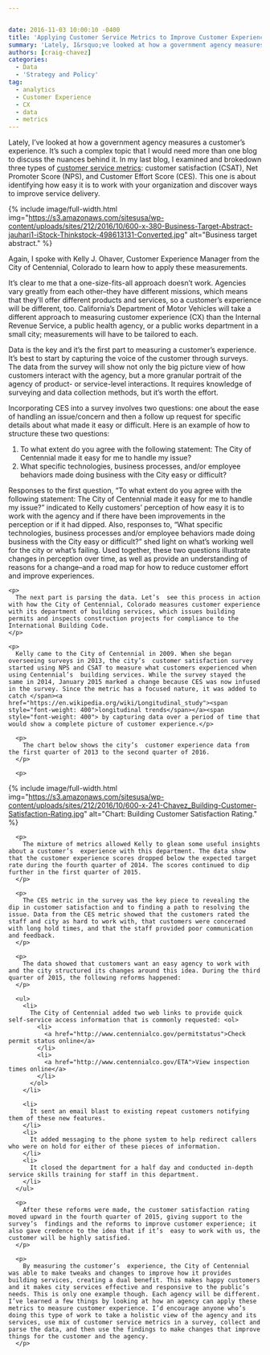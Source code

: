 ```yaml
---


date: 2016-11-03 10:00:10 -0400
title: 'Applying Customer Service Metrics to Improve Customer Experience (CX)'
summary: 'Lately, I&rsquo;ve looked at how a government agency measures a customer’s experience. It’s such a complex topic that I would need more than one blog to discuss the nuances behind it. In my last blog, I examined and brokedown three types of customer service metrics\: customer satisfaction (CSAT), Net Promoter Score (NPS), and Customer Effort'
authors: [craig-chavez]
categories:
  - Data
  - 'Strategy and Policy'
tag:
  - analytics
  - Customer Experience
  - CX
  - data
  - metrics
---
```


Lately, I’ve looked at how a government agency measures a customer’s  experience. It’s  such a complex topic that I would need more than one blog to discuss the nuances behind it. In my last blog, I examined and brokedown three types of </span>[<span style="font-weight: 400">customer service metrics</span>](https://www.WHATEVER/2016/08/05/csat-nps-ces-3-easy-ways-to-measure-customer-experience-cx/)<span style="font-weight: 400">: customer satisfaction (CSAT), Net Promoter Score (NPS), and Customer Effort Score (CES). This one is about identifying how easy it is to work with your organization and discover ways to improve service delivery.</p> 
{% include image/full-width.html img="https://s3.amazonaws.com/sitesusa/wp-content/uploads/sites/212/2016/10/600-x-380-Business-Target-Abstract-jauhari1-iStock-Thinkstock-498613131-Converted.jpg" alt="Business target abstract." %} 

<p>
  Again, I spoke with Kelly J. Ohaver, Customer Experience Manager from the City of Centennial, Colorado to learn how to apply these measurements.
</p>

<p>
  It’s  clear to me that a one-size-fits-all approach doesn’t work. Agencies vary greatly from each other&#8211;they have different missions, which means that they’ll offer different products and services, so a customer’s  experience will be different, too. California’s  Department of Motor Vehicles will take a different approach to measuring customer experience (CX) than the Internal Revenue Service, a public health agency, or a public works department in a small city; measurements will have to be tailored to each.
</p>

<p>
  Data is the key and it’s  the first part to measuring a customer’s  experience. It’s  best to start by capturing the voice of the customer through surveys. The data from the survey will show not only the big picture view of how customers interact with the agency, but a more granular portrait </span><span style="font-weight: 400">of the agency</span><span style="font-weight: 400"> of product- or service-level interactions. It requires knowledge of surveying and data collection methods, but it’s  worth the effort.</p> 
  
  <p>
    Incorporating CES into a survey involves two questions: one about the ease of handling an issue/concern and then a follow up request for specific details about what made it easy or difficult. Here is an example of how to structure these two questions:
  </p>
  
  <ol>
    <li>
      To what extent do you agree with the following statement: The City of Centennial made it easy for me to handle my issue?
    </li>
    <li>
      What specific technologies, business processes, and/or employee behaviors made doing business with the City easy or difficult?
    </li>
  </ol>
  
  <p>
    Responses to the first question, “</span><span style="font-weight: 400">To what extent do you agree with the following statement: The City of Centennial made it easy for me to handle my issue?” indicated to Kelly customers’ perception of how easy it is to work with the agency and if there have been improvements in the perception or if it had dipped. Also, responses to, “What specific technologies, business processes and/or employee behaviors made doing business with the City easy or difficult?” shed light on what’s  working well for the city or what’s  failing. </span><span style="font-weight: 400">Used together, these two questions illustrate changes in perception over time, as well as provide an understanding of reasons for a change&#8211;and a road map for how to reduce customer effort and improve experiences.</p> 
    
    <p>
      The next part is parsing the data. Let’s  see this process in action with how the City of Centennial, Colorado measures customer experience with its department of building services, which issues building permits and inspects construction projects for compliance to the International Building Code.
    </p>
    
    <p>
      Kelly came to the City of Centennial in 2009. When she began overseeing surveys in 2013, the city’s  customer satisfaction survey started using NPS and CSAT to measure what customers experienced when using Centennial’s  building services. While the survey stayed the same in 2014, January 2015 marked a change because CES was now infused in the survey. Since the metric has a focused nature, it was added to catch </span><a href="https://en.wikipedia.org/wiki/Longitudinal_study"><span style="font-weight: 400">longitudinal trends</span></a><span style="font-weight: 400"> by capturing data over a period of time that would show a complete picture of customer experience.</p> 
      
      <p>
        The chart below shows the city’s  customer experience data from the first quarter of 2013 to the second quarter of 2016.
      </p>
      
      <p>
        
{% include image/full-width.html img="https://s3.amazonaws.com/sitesusa/wp-content/uploads/sites/212/2016/10/600-x-241-Chavez_Building-Customer-Satisfaction-Rating.jpg" alt="Chart: Building Customer Satisfaction Rating." %}
      </p>
      
      <p>
        The mixture of metrics allowed Kelly to glean some useful insights about a customer’s  experience with this department. The data show that the customer experience scores dropped below the expected target rate during the fourth quarter of 2014. The scores continued to dip further in the first quarter of 2015.
      </p>
      
      <p>
        The CES metric in the survey was the key piece to revealing the dip in customer satisfaction and to finding a path to resolving the issue. Data from the CES metric showed that the customers rated the staff and city as hard to work with, that customers were concerned with long hold times, and that the staff provided poor communication and feedback.
      </p>
      
      <p>
        The data showed that customers want an easy agency to work with and the city structured its changes around this idea. During the third quarter of 2015, the following reforms happened:
      </p>
      
      <ul>
        <li>
          The City of Centennial added two web links to provide quick self-service access information that is commonly requested: <ol>
            <li>
              <a href="http://www.centennialco.gov/permitstatus">Check permit status online</a>
            </li>
            <li>
              <a href="http://www.centennialco.gov/ETA">View inspection times online</a>
            </li>
          </ol>
        </li>
        
        <li>
          It sent an email blast to existing repeat customers notifying them of these new features.
        </li>
        <li>
          It added messaging to the phone system to help redirect callers who were on hold for either of these pieces of information.
        </li>
        <li>
          It closed the department for a half day and conducted in-depth service skills training for staff in this department.
        </li>
      </ul>
      
      <p>
        After these reforms were made, the customer satisfaction rating moved upward in the fourth quarter of 2015, giving support to the survey’s  findings and the reforms to improve customer experience; it also gave credence to the idea that if it’s  easy to work with us, the customer will be highly satisfied.
      </p>
      
      <p>
        By measuring the customer’s  experience, the City of Centennial was able to make tweaks and changes to improve how it provides building services, creating a dual benefit. This makes happy customers and it makes city services effective and responsive to the public’s  needs. This is only one example though. Each agency will be different. I’ve learned a few things by looking at how an agency can apply these metrics to measure customer experience. I’d encourage anyone who’s  doing this type of work to take a holistic view of the agency and its services, use mix of customer service metrics in a survey, collect and parse the data, and then use the findings to make changes that improve things for the customer and the agency.  
      </p>